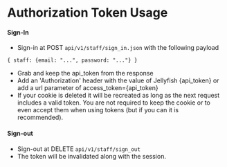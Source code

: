 Authorization Token Usage
============

#### Sign-In

* Sign-in at POST `api/v1/staff/sign_in.json` with the following payload
````
{ staff: {email: "...", password: "..."} }
````
* Grab and keep the api_token from the response
* Add an 'Authorization' header with the value of Jellyfish {api_token} or add a url parameter of access_token={api_token}
* If your cookie is deleted it will be recreated as long as the next request includes a valid token. You are not required to keep the cookie or to even accept them when using tokens (but if you can it is recommended).

#### Sign-out

* Sign-out at DELETE `api/v1/staff/sign_out`
* The token will be invalidated along with the session.
